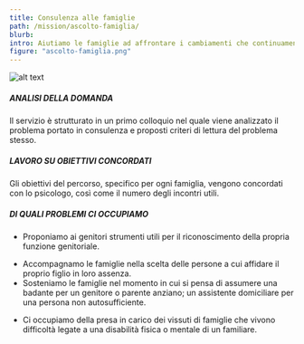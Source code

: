 ```yaml
---
title: Consulenza alle famiglie
path: /mission/ascolto-famiglia/
blurb: 
intro: Aiutiamo le famiglie ad affrontare i cambiamenti che continuamente attraversano e i vissuti che li accompagnano, partendo dagli eventi critici che vengono portati in consulenza.
figure: "ascolto-famiglia.png"
---
```

![alt text](famiglia.jpg)

##### ANALISI DELLA DOMANDA
Il servizio è strutturato in un primo colloquio nel quale viene analizzato il problema portato in consulenza e proposti criteri di lettura del problema stesso.
##### LAVORO SU OBIETTIVI CONCORDATI
Gli obiettivi del percorso, specifico per ogni famiglia, vengono concordati con lo psicologo, così come il numero degli incontri utili.
##### DI QUALI PROBLEMI CI OCCUPIAMO 
* Proponiamo ai genitori strumenti utili per il riconoscimento della propria funzione genitoriale.
- Accompagnamo le famiglie  nella scelta delle persone a cui affidare il proprio figlio in loro assenza.
- Sosteniamo le famiglie nel momento in cui si pensa di assumere una badante per un genitore o parente anziano; un assistente domiciliare per una persona non autosufficiente.
+ Ci occupiamo della presa in carico dei vissuti di famiglie che vivono difficoltà legate a una disabilità fisica o mentale di un familiare.

